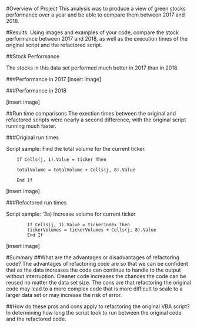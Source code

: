 #Overview of Project
This analysis was to produce a view of green stocks performance over a year and be able to compare them between 2017 and 2018. 


#Results: Using images and examples of your code, compare the stock performance between 2017 and 2018, as well as the execution times of the original script and the refactored script.

##Stock Performance

The stocks in this data set performed much better in 2017 than in 2018. 

###Performance in 2017
[insert image]

###Performance in 2018

[insert image]

##Run time comparisons
The exection times between the original and refactored scripts were nearly a second difference, with the original script running much faster. 

###Original run times

Script sample:
Find the total volume for the current ticker.
    
        If Cells(j, 1).Value = ticker Then
        
        totalVolume = totalVolume + Cells(j, 8).Value
        
        End If

[insert image]

###Refactored run times 

Script sample:
'3a) Increase volume for current ticker
          
            If Cells(j, 1).Value = tickerIndex Then
            tickerVolumes = tickerVolumes + Cells(j, 8).Value
            End If 

[insert image]


#Summary
##What are the advantages or disadvantages of refactoring code?
The advantages of refactoring code are so that we can be confident that as the data increases the code can continue to handle to the output without interruption. Cleaner code increases the chances the code can be reused no matter the data set size. The cons are that refactoring the original code may lead to a more complex code that is more difficult to scale to a larger data set or may increase the risk of error. 


##How do these pros and cons apply to refactoring the original VBA script?
In determining how long the script took to run between the original code and the refactored code. 
